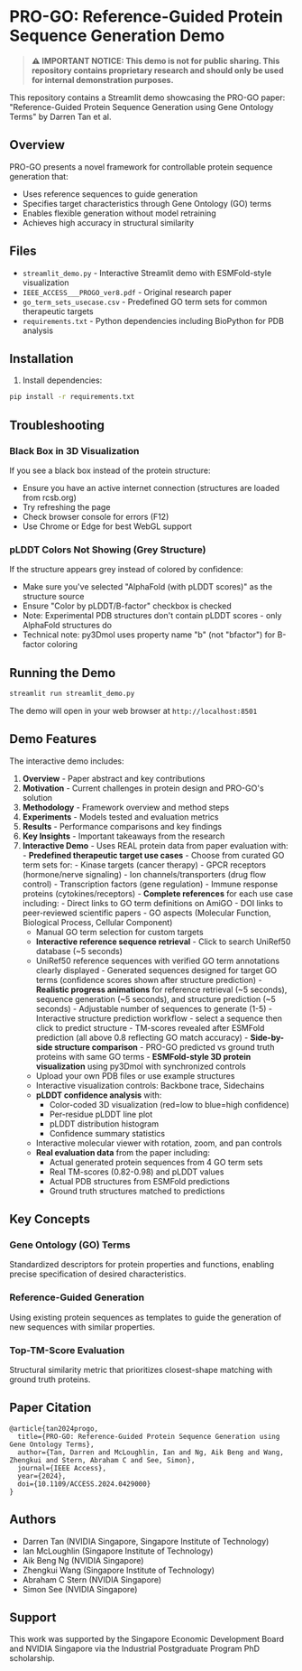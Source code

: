 # PRO-GO: Reference-Guided Protein Sequence Generation Demo

> **⚠️ IMPORTANT NOTICE: This demo is not for public sharing. This repository contains proprietary research and should only be used for internal demonstration purposes.**

This repository contains a Streamlit demo showcasing the PRO-GO paper: "Reference-Guided Protein Sequence Generation using Gene Ontology Terms" by Darren Tan et al.

## Overview

PRO-GO presents a novel framework for controllable protein sequence generation that:
- Uses reference sequences to guide generation
- Specifies target characteristics through Gene Ontology (GO) terms
- Enables flexible generation without model retraining
- Achieves high accuracy in structural similarity

## Files

- `streamlit_demo.py` - Interactive Streamlit demo with ESMFold-style visualization
- `IEEE_ACCESS___PROGO_ver8.pdf` - Original research paper
- `go_term_sets_usecase.csv` - Predefined GO term sets for common therapeutic targets
- `requirements.txt` - Python dependencies including BioPython for PDB analysis

## Installation

1. Install dependencies:
```bash
pip install -r requirements.txt
```

## Troubleshooting

### Black Box in 3D Visualization
If you see a black box instead of the protein structure:
- Ensure you have an active internet connection (structures are loaded from rcsb.org)
- Try refreshing the page
- Check browser console for errors (F12)
- Use Chrome or Edge for best WebGL support

### pLDDT Colors Not Showing (Grey Structure)
If the structure appears grey instead of colored by confidence:
- Make sure you've selected "AlphaFold (with pLDDT scores)" as the structure source
- Ensure "Color by pLDDT/B-factor" checkbox is checked
- Note: Experimental PDB structures don't contain pLDDT scores - only AlphaFold structures do
- Technical note: py3Dmol uses property name "b" (not "bfactor") for B-factor coloring

## Running the Demo

```bash
streamlit run streamlit_demo.py
```

The demo will open in your web browser at `http://localhost:8501`

## Demo Features

The interactive demo includes:

1. **Overview** - Paper abstract and key contributions
2. **Motivation** - Current challenges in protein design and PRO-GO's solution
3. **Methodology** - Framework overview and method steps
4. **Experiments** - Models tested and evaluation metrics
5. **Results** - Performance comparisons and key findings
6. **Key Insights** - Important takeaways from the research
7. **Interactive Demo** - Uses REAL protein data from paper evaluation with:
          - **Predefined therapeutic target use cases** - Choose from curated GO term sets for:
            - Kinase targets (cancer therapy)
            - GPCR receptors (hormone/nerve signaling)
            - Ion channels/transporters (drug flow control)
            - Transcription factors (gene regulation)
            - Immune response proteins (cytokines/receptors)
          - **Complete references** for each use case including:
            - Direct links to GO term definitions on AmiGO
            - DOI links to peer-reviewed scientific papers
            - GO aspects (Molecular Function, Biological Process, Cellular Component)
   - Manual GO term selection for custom targets
   - **Interactive reference sequence retrieval** - Click to search UniRef50 database (~5 seconds)
   - UniRef50 reference sequences with verified GO term annotations clearly displayed
          - Generated sequences designed for target GO terms (confidence scores shown after structure prediction)
          - **Realistic progress animations** for reference retrieval (~5 seconds), sequence generation (~5 seconds), and structure prediction (~5 seconds)
          - Adjustable number of sequences to generate (1-5)
          - Interactive structure prediction workflow - select a sequence then click to predict structure
          - TM-scores revealed after ESMFold prediction (all above 0.8 reflecting GO match accuracy)
          - **Side-by-side structure comparison** - PRO-GO predicted vs ground truth proteins with same GO terms
          - **ESMFold-style 3D protein visualization** using py3Dmol with synchronized controls
   - Upload your own PDB files or use example structures
   - Interactive visualization controls: Backbone trace, Sidechains
   - **pLDDT confidence analysis** with:
     - Color-coded 3D visualization (red=low to blue=high confidence)
     - Per-residue pLDDT line plot
     - pLDDT distribution histogram
     - Confidence summary statistics
   - Interactive molecular viewer with rotation, zoom, and pan controls
   - **Real evaluation data** from the paper including:
     - Actual generated protein sequences from 4 GO term sets
     - Real TM-scores (0.82-0.98) and pLDDT values
     - Actual PDB structures from ESMFold predictions
     - Ground truth structures matched to predictions

## Key Concepts

### Gene Ontology (GO) Terms
Standardized descriptors for protein properties and functions, enabling precise specification of desired characteristics.

### Reference-Guided Generation
Using existing protein sequences as templates to guide the generation of new sequences with similar properties.

### Top-TM-Score Evaluation
Structural similarity metric that prioritizes closest-shape matching with ground truth proteins.

## Paper Citation

```
@article{tan2024progo,
  title={PRO-GO: Reference-Guided Protein Sequence Generation using Gene Ontology Terms},
  author={Tan, Darren and McLoughlin, Ian and Ng, Aik Beng and Wang, Zhengkui and Stern, Abraham C and See, Simon},
  journal={IEEE Access},
  year={2024},
  doi={10.1109/ACCESS.2024.0429000}
}
```

## Authors

- Darren Tan (NVIDIA Singapore, Singapore Institute of Technology)
- Ian McLoughlin (Singapore Institute of Technology)
- Aik Beng Ng (NVIDIA Singapore)
- Zhengkui Wang (Singapore Institute of Technology)
- Abraham C Stern (NVIDIA Singapore)
- Simon See (NVIDIA Singapore)

## Support

This work was supported by the Singapore Economic Development Board and NVIDIA Singapore via the Industrial Postgraduate Program PhD scholarship.
